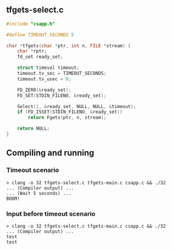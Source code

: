 ## tfgets-select.c

```c
#include "csapp.h"

#define TIMEOUT_SECONDS 5

char *tfgets(char *ptr, int n, FILE *stream) {
    char *rptr;
    fd_set ready_set;

    struct timeval timeout;
    timeout.tv_sec = TIMEOUT_SECONDS;
    timeout.tv_usec = 0;

    FD_ZERO(&ready_set);
    FD_SET(STDIN_FILENO, &ready_set);

    Select(1, &ready_set, NULL, NULL, &timeout);
    if (FD_ISSET(STDIN_FILENO, &ready_set))
        return Fgets(ptr, n, stream);

    return NULL;
}
```

## Compiling and running
### Timeout scenario

```
> clang -o 32 tfgets-select.c tfgets-main.c csapp.c && ./32
... (Compiler output) ...
... (Wait 5 seconds) ...
BOOM!
```

### Input before timeout scenario

```
> clang -o 32 tfgets-select.c tfgets-main.c csapp.c && ./32
... (Compiler output) ...
test
test
```
